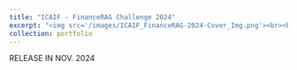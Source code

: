 ```yaml
---
title: "ICAIF - FinanceRAG Challenge 2024"
excerpt: "<img src='/images/ICAIF_FinanceRAG-2024-Cover_Img.png'><br><br/><br>Developing Retrieval-Augmented Generation (RAG) systems to accurately retrieve and analyze textual and tabular data from financial documents, aiming to improve decision-making tools in the finance industry.<br/>"
collection: portfolio
---
```


RELEASE IN NOV. 2024
